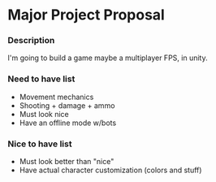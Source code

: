 # Major Project Proposal

### Description
I'm going to build a game maybe a multiplayer FPS, in unity.
 
### Need to have list
  - Movement mechanics
  - Shooting + damage + ammo
  - Must look nice
  - Have an offline mode w/bots
  
### Nice to have list
  - Must look better than "nice"
  - Have actual character customization (colors and stuff)

